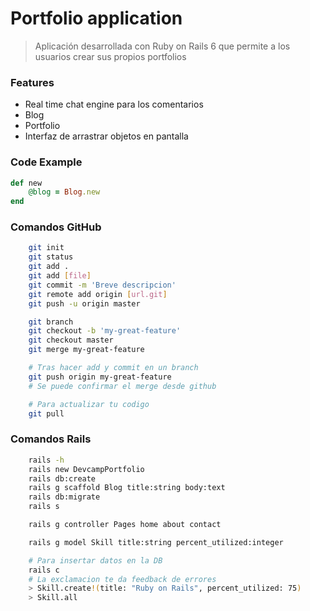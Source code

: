# Portfolio application

> Aplicación desarrollada con Ruby on Rails 6 que permite a los usuarios crear sus propios portfolios

### Features

- Real time chat engine para los comentarios
- Blog
- Portfolio
- Interfaz de arrastrar objetos en pantalla

### Code Example

```ruby
def new
    @blog = Blog.new
end
```
### Comandos GitHub

```bash
    git init
    git status
    git add .
    git add [file]
    git commit -m 'Breve descripcion'
    git remote add origin [url.git]
    git push -u origin master

    git branch
    git checkout -b 'my-great-feature'
    git checkout master
    git merge my-great-feature

    # Tras hacer add y commit en un branch
    git push origin my-great-feature
    # Se puede confirmar el merge desde github

    # Para actualizar tu codigo
    git pull
```
### Comandos Rails

```bash
    rails -h
    rails new DevcampPortfolio
    rails db:create
    rails g scaffold Blog title:string body:text
    rails db:migrate
    rails s

    rails g controller Pages home about contact

    rails g model Skill title:string percent_utilized:integer

    # Para insertar datos en la DB
    rails c
    # La exclamacion te da feedback de errores
    > Skill.create!(title: "Ruby on Rails", percent_utilized: 75)
    > Skill.all
```

